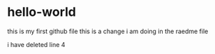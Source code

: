 # hello-world
this is my first github file
this is a change i am doing in the raedme file 

i have deleted line 4
